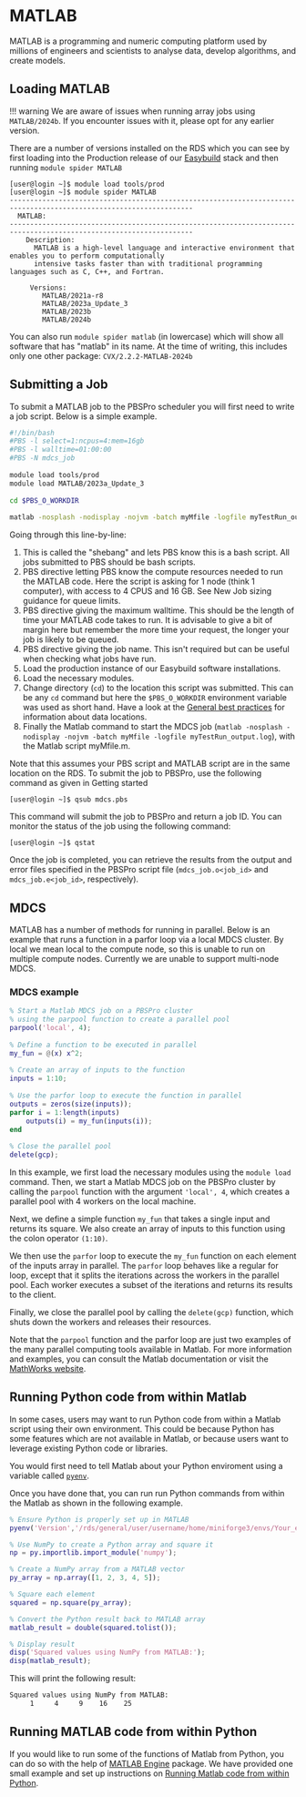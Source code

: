 # MATLAB

MATLAB is a programming and numeric computing platform used by millions of engineers and scientists to analyse data, develop algorithms, and create models.

## Loading MATLAB

!!! warning 
	We are aware of issues when running array jobs using `MATLAB/2024b`. If you encounter issues with it, please opt for any earlier version.

There are a number of versions installed on the RDS which you can see by first loading into the Production release of our [Easybuild](../easybuild.md) stack and then running `module spider MATLAB`

```console
[user@login ~]$ module load tools/prod
[user@login ~]$ module spider MATLAB
-------------------------------------------------------------------------------------------------------------------    
  MATLAB:
-------------------------------------------------------------------------------------------------------------------    
    Description:
      MATLAB is a high-level language and interactive environment that enables you to perform computationally
      intensive tasks faster than with traditional programming languages such as C, C++, and Fortran.

     Versions:
        MATLAB/2021a-r8
        MATLAB/2023a_Update_3
        MATLAB/2023b
        MATLAB/2024b
```

You can also run `module spider matlab` (in lowercase) which will show all software that has "matlab" in its name. At the time of writing, this includes only one other package: `CVX/2.2.2-MATLAB-2024b`

## Submitting a Job

To submit a MATLAB job to the PBSPro scheduler you will first need to write a job script. Below is a simple example.

```bash
#!/bin/bash
#PBS -l select=1:ncpus=4:mem=16gb
#PBS -l walltime=01:00:00
#PBS -N mdcs_job
 
module load tools/prod
module load MATLAB/2023a_Update_3
 
cd $PBS_O_WORKDIR
 
matlab -nosplash -nodisplay -nojvm -batch myMfile -logfile myTestRun_output.log
```

Going through this line-by-line:

1. This is called the "shebang" and lets PBS know this is a bash script. All jobs submitted to PBS should be bash scripts.
1. PBS directive letting PBS know the compute resources needed to run the MATLAB code. Here the script is asking for 1 node (think 1 computer), with access to 4 CPUS and 16 GB. See New Job sizing guidance for queue limits.
1. PBS directive giving the maximum walltime. This should be the length of time your MATLAB code takes to run. It is advisable to give a bit of margin here but remember the more time your request, the longer your job is likely to be queued.
1. PBS directive giving the job name. This isn't required but can be useful when checking what jobs have run.
1. Load the production instance of our Easybuild software installations.
1. Load the necessary modules.
1. Change directory (`cd`) to the location this script was submitted. This can be any `cd` command but here the `$PBS_O_WORKDIR` environment variable was used as short hand. Have a look at the [General best practices](../../best-practice.md) for information about data locations.
1. Finally the Matlab command to start the MDCS job (`matlab -nosplash -nodisplay -nojvm -batch myMfile -logfile myTestRun_output.log`), with the Matlab script myMfile.m.

Note that this assumes your PBS script and MATLAB script are in the same location on the RDS. To submit the job to PBSPro, use the following command as given in Getting started

```
[user@login ~]$ qsub mdcs.pbs
```

This command will submit the job to PBSPro and return a job ID. You can monitor the status of the job using the following command:

```
[user@login ~]$ qstat
```

Once the job is completed, you can retrieve the results from the output and error files specified in the PBSPro script file (`mdcs_job.o<job_id>` and `mdcs_job.e<job_id>`, respectively).

## MDCS


MATLAB has a number of methods for running in parallel. Below is an example that runs a function in a parfor loop via a local MDCS cluster. By local we mean local to the compute node, so this is unable to run on multiple compute nodes. Currently we are unable to support multi-node MDCS.

### MDCS example

```matlab
% Start a Matlab MDCS job on a PBSPro cluster
% using the parpool function to create a parallel pool
parpool('local', 4);
 
% Define a function to be executed in parallel
my_fun = @(x) x^2;
 
% Create an array of inputs to the function
inputs = 1:10;
 
% Use the parfor loop to execute the function in parallel
outputs = zeros(size(inputs));
parfor i = 1:length(inputs)
    outputs(i) = my_fun(inputs(i));
end
 
% Close the parallel pool
delete(gcp);
```

In this example, we first load the necessary modules using the `module load` command. Then, we start a Matlab MDCS job on the PBSPro cluster by calling the `parpool` function with the argument `'local', 4`, which creates a parallel pool with 4 workers on the local machine.

Next, we define a simple function `my_fun` that takes a single input and returns its square. We also create an array of inputs to this function using the colon operator `(1:10)`.

We then use the `parfor` loop to execute the `my_fun` function on each element of the inputs array in parallel. The `parfor` loop behaves like a regular for loop, except that it splits the iterations across the workers in the parallel pool. Each worker executes a subset of the iterations and returns its results to the client.

Finally, we close the parallel pool by calling the `delete(gcp)` function, which shuts down the workers and releases their resources.

Note that the `parpool` function and the parfor loop are just two examples of the many parallel computing tools available in Matlab. For more information and examples, you can consult the Matlab documentation or visit the [MathWorks website](https://uk.mathworks.com/products/matlab.html).

## Running Python code from within Matlab

In some cases, users may want to run Python code from within a Matlab script using their own environment. This could be because Python has some features which are not available in Matlab, or because users want to leverage existing Python code or libraries.

You would first need to tell Matlab about your Python enviroment using a variable called [`pyenv`](https://www.mathworks.com/help/matlab/ref/pyenv.html).

Once you have done that, you can run run Python commands from within the Matlab as shown in the following example.

```matlab
% Ensure Python is properly set up in MATLAB
pyenv('Version','/rds/general/user/username/home/miniforge3/envs/Your_environment_name/bin/python')

% Use NumPy to create a Python array and square it
np = py.importlib.import_module('numpy');

% Create a NumPy array from a MATLAB vector
py_array = np.array([1, 2, 3, 4, 5]);

% Square each element
squared = np.square(py_array);

% Convert the Python result back to MATLAB array
matlab_result = double(squared.tolist());

% Display result
disp('Squared values using NumPy from MATLAB:');
disp(matlab_result);
```

This will print the following result:
```bash
Squared values using NumPy from MATLAB:
     1     4     9    16    25
```

## Running MATLAB code from within Python

If you would like to run some of the functions of Matlab from Python, you can do so with the help of [MATLAB Engine](https://www.mathworks.com/help/matlab/matlab_external/install-the-matlab-engine-for-python.html) package. We have provided one small example and set up instructions on [Running Matlab code from within Python](./python.md#running-matlab-code-from-within-python).
